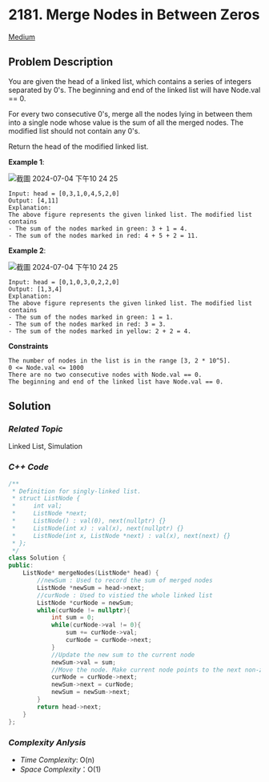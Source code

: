 # 2181. Merge Nodes in Between Zeros
[Medium](https://leetcode.com/problems/merge-nodes-in-between-zeros/description/)

## Problem Description

You are given the head of a linked list, which contains a series of integers separated by 0's. The beginning and end of the linked list will have Node.val == 0.

For every two consecutive 0's, merge all the nodes lying in between them into a single node whose value is the sum of all the merged nodes. The modified list should not contain any 0's.

Return the head of the modified linked list.

**Example 1**:

![截圖 2024-07-04 下午10 24 25](https://github.com/Eddiecc06/LeetCode/assets/18256877/05e75ec0-3323-4b4a-8e0e-9434cc8a6f52)

```
Input: head = [0,3,1,0,4,5,2,0]
Output: [4,11]
Explanation: 
The above figure represents the given linked list. The modified list contains
- The sum of the nodes marked in green: 3 + 1 = 4.
- The sum of the nodes marked in red: 4 + 5 + 2 = 11.
```
**Example 2**:

![截圖 2024-07-04 下午10 24 25](https://github.com/Eddiecc06/LeetCode/assets/18256877/32360064-f6c7-4b17-b4da-5623294e2a1f)

```
Input: head = [0,1,0,3,0,2,2,0]
Output: [1,3,4]
Explanation: 
The above figure represents the given linked list. The modified list contains
- The sum of the nodes marked in green: 1 = 1.
- The sum of the nodes marked in red: 3 = 3.
- The sum of the nodes marked in yellow: 2 + 2 = 4.
```

**Constraints**
```
The number of nodes in the list is in the range [3, 2 * 10^5].
0 <= Node.val <= 1000
There are no two consecutive nodes with Node.val == 0.
The beginning and end of the linked list have Node.val == 0.
```

## Solution

### _Related Topic_
   Linked List, Simulation

### _C++ Code_
```cpp
/**
 * Definition for singly-linked list.
 * struct ListNode {
 *     int val;
 *     ListNode *next;
 *     ListNode() : val(0), next(nullptr) {}
 *     ListNode(int x) : val(x), next(nullptr) {}
 *     ListNode(int x, ListNode *next) : val(x), next(next) {}
 * };
 */
class Solution {
public:
    ListNode* mergeNodes(ListNode* head) {
        //newSum : Used to record the sum of merged nodes 
        ListNode *newSum = head->next;
        //curNode : Used to vistied the whole linked list
        ListNode *curNode = newSum;
        while(curNode != nullptr){
            int sum = 0;
            while(curNode->val != 0){
                sum += curNode->val;
                curNode = curNode->next;
            }
            //Update the new sum to the current node
            newSum->val = sum;
            //Move the node. Make current node points to the next non-zero unvisited node.
            curNode = curNode->next;
            newSum->next = curNode;
            newSum = newSum->next;
        }
        return head->next;
    }
};
```

### _Complexity Anlysis_
- _Time Complexity_: O(n)
- _Space Complexity_：O(1)
